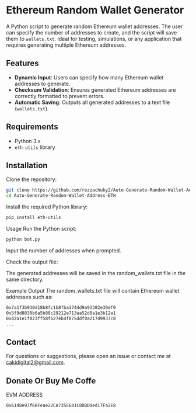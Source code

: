 # Ethereum Random Wallet Generator

A Python script to generate random Ethereum wallet addresses. The user can specify the number of addresses to create, and the script will save them to `wallets.txt`. Ideal for testing, simulations, or any application that requires generating multiple Ethereum addresses.

## Features

- **Dynamic Input**: Users can specify how many Ethereum wallet addresses to generate.
- **Checksum Validation**: Ensures generated Ethereum addresses are correctly formatted to prevent errors.
- **Automatic Saving**: Outputs all generated addresses to a text file (`wallets.txt`).

## Requirements

- Python 3.x
- `eth-utils` library

## Installation

Clone the repository:

```bash
git clone https://github.com/rezzachuky2/Auto-Generate-Random-Wallet-Address-ETH
cd Auto-Generate-Random-Wallet-Address-ETH
```
Install the required Python library:
```bash
pip install eth-utils
```
Usage
Run the Python script:
```bash
python bot.py
```
Input the number of addresses when prompted.

Check the output file:

The generated addresses will be saved in the random_wallets.txt file in the same directory.

Example Output
The random_wallets.txt file will contain Ethereum wallet addresses such as:
```bash
0x7a1f3b930d18b8fc1b8fba1744d9a93382e30ef0
0x5f9d8830b6a5b88c29212e713aa52d8a1e3b12a1
0x42a1e1f023ff58f627eb4f875ddf0a217d9937c8
...
```
## Contact
For questions or suggestions, please open an issue or contact me at cakidigital2@gmail.com.

## Donate Or Buy Me Coffe
 EVM ADDRESS
```bash
0x61d8e97f68Feae22CA735E681C0DBD0ed17Fa2E8
```
